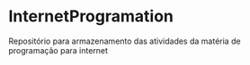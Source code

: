 # InternetProgramation
Repositório para armazenamento das atividades da matéria de programação para internet
